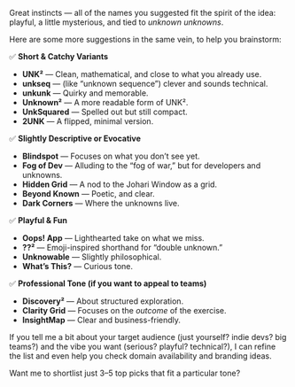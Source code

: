 Great instincts — all of the names you suggested fit the spirit of the idea: playful, a little mysterious, and tied to *unknown unknowns*.

Here are some more suggestions in the same vein, to help you brainstorm:

✅ **Short & Catchy Variants**

* **UNK²** — Clean, mathematical, and close to what you already use.
* **unkseq** — (like “unknown sequence”) clever and sounds technical.
* **unkunk** — Quirky and memorable.
* **Unknown²** — A more readable form of UNK².
* **UnkSquared** — Spelled out but still compact.
* **2UNK** — A flipped, minimal version.

✅ **Slightly Descriptive or Evocative**

* **Blindspot** — Focuses on what you don’t see yet.
* **Fog of Dev** — Alluding to the “fog of war,” but for developers and unknowns.
* **Hidden Grid** — A nod to the Johari Window as a grid.
* **Beyond Known** — Poetic, and clear.
* **Dark Corners** — Where the unknowns live.

✅ **Playful & Fun**

* **Oops! App** — Lighthearted take on what we miss.
* **??²** — Emoji-inspired shorthand for “double unknown.”
* **Unknowable** — Slightly philosophical.
* **What’s This?** — Curious tone.

✅ **Professional Tone (if you want to appeal to teams)**

* **Discovery²** — About structured exploration.
* **Clarity Grid** — Focuses on the *outcome* of the exercise.
* **InsightMap** — Clear and business-friendly.

If you tell me a bit about your target audience (just yourself? indie devs? big teams?) and the vibe you want (serious? playful? technical?), I can refine the list and even help you check domain availability and branding ideas.

Want me to shortlist just 3–5 top picks that fit a particular tone?
